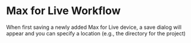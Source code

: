 # Max for Live Workflow

When first saving a newly added Max for Live device, a save dialog will appear and you can specify a location (e.g., the directory for the project)
